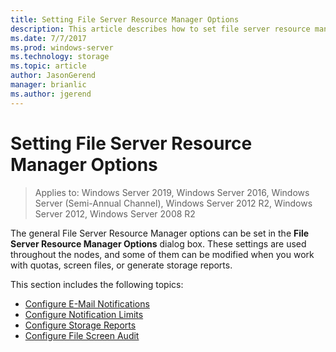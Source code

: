 ```yaml
---
title: Setting File Server Resource Manager Options
description: This article describes how to set file server resource manager options
ms.date: 7/7/2017
ms.prod: windows-server
ms.technology: storage
ms.topic: article
author: JasonGerend
manager: brianlic
ms.author: jgerend
---
```


# Setting File Server Resource Manager Options

> Applies to: Windows Server 2019, Windows Server 2016, Windows Server (Semi-Annual Channel), Windows Server 2012 R2, Windows Server 2012, Windows Server 2008 R2

The general File Server Resource Manager options can be set in the **File Server Resource Manager Options** dialog box. These settings are used throughout the nodes, and some of them can be modified when you work with quotas, screen files, or generate storage reports.

This section includes the following topics:

-   [Configure E-Mail Notifications](configure-email-notifications.md)
-   [Configure Notification Limits](configure-notification-limits.md)
-   [Configure Storage Reports](configure-storage-reports.md)
-   [Configure File Screen Audit](configure-file-screen-audit.md)


